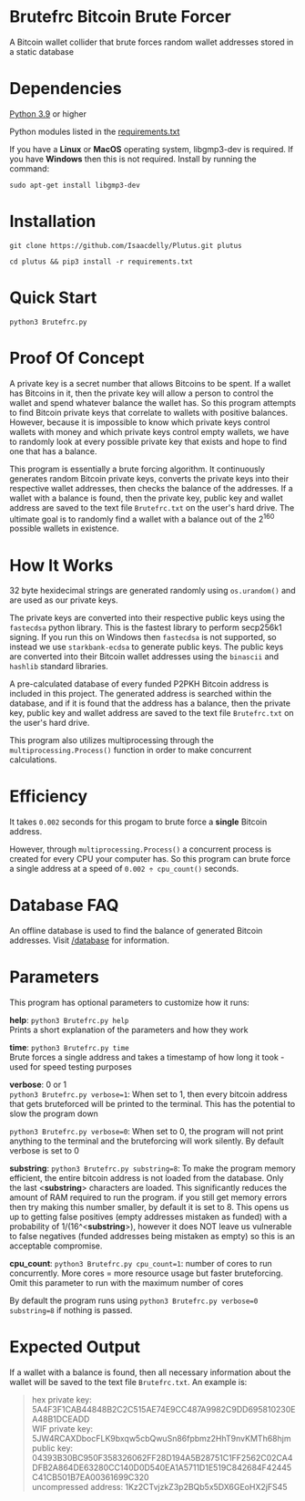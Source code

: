 # Brutefrc Bitcoin Brute Forcer

A Bitcoin wallet collider that brute forces random wallet addresses stored in a static database
# Dependencies

<a href="https://www.python.org/downloads/">Python 3.9</a> or higher

Python modules listed in the <a href="/requirements.txt">requirements.txt<a/>

If you have a __Linux__ or __MacOS__ operating system, libgmp3-dev is required. If you have __Windows__ then this is not required. Install by running the command:
```
sudo apt-get install libgmp3-dev
```

# Installation

```
git clone https://github.com/Isaacdelly/Plutus.git plutus
```
```
cd plutus && pip3 install -r requirements.txt
```

# Quick Start

```
python3 Brutefrc.py
```

# Proof Of Concept

A private key is a secret number that allows Bitcoins to be spent. If a wallet has Bitcoins in it, then the private key will allow a person to control the wallet and spend whatever balance the wallet has. So this program attempts to find Bitcoin private keys that correlate to wallets with positive balances. However, because it is impossible to know which private keys control wallets with money and which private keys control empty wallets, we have to randomly look at every possible private key that exists and hope to find one that has a balance.

This program is essentially a brute forcing algorithm. It continuously generates random Bitcoin private keys, converts the private keys into their respective wallet addresses, then checks the balance of the addresses. If a wallet with a balance is found, then the private key, public key and wallet address are saved to the text file `Brutefrc.txt` on the user's hard drive. The ultimate goal is to randomly find a wallet with a balance out of the 2<sup>160</sup> possible wallets in existence. 

# How It Works

32 byte hexidecimal strings are generated randomly using `os.urandom()` and are used as our private keys.

The private keys are converted into their respective public keys using the `fastecdsa` python library. This is the fastest library to perform secp256k1 signing. If you run this on Windows then `fastecdsa` is not supported, so instead we use `starkbank-ecdsa` to generate public keys. The public keys are converted into their Bitcoin wallet addresses using the `binascii` and `hashlib` standard libraries.

A pre-calculated database of every funded P2PKH Bitcoin address is included in this project. The generated address is searched within the database, and if it is found that the address has a balance, then the private key, public key and wallet address are saved to the text file `Brutefrc.txt` on the user's hard drive.

This program also utilizes multiprocessing through the `multiprocessing.Process()` function in order to make concurrent calculations.

# Efficiency

It takes `0.002` seconds for this progam to brute force a __single__ Bitcoin address. 

However, through `multiprocessing.Process()` a concurrent process is created for every CPU your computer has. So this program can brute force a single address at a speed of `0.002 ÷ cpu_count()` seconds.

# Database FAQ

An offline database is used to find the balance of generated Bitcoin addresses. Visit <a href="/database/">/database</a> for information.

# Parameters

This program has optional parameters to customize how it runs:

__help__: `python3 Brutefrc.py help` <br />
Prints a short explanation of the parameters and how they work

__time__: `python3 Brutefrc.py time` <br />
Brute forces a single address and takes a timestamp of how long it took - used for speed testing purposes

__verbose__: 0 or 1 <br />
`python3 Brutefrc.py verbose=1`: When set to 1, then every bitcoin address that gets bruteforced will be printed to the terminal. This has the potential to slow the program down

`python3 Brutefrc.py verbose=0`: When set to 0, the program will not print anything to the terminal and the bruteforcing will work silently. By default verbose is set to 0

__substring__: `python3 Brutefrc.py substring=8`:
To make the program memory efficient, the entire bitcoin address is not loaded from the database. Only the last <__substring__> characters are loaded. This significantly reduces the amount of RAM required to run the program. if you still get memory errors then try making this number smaller, by default it is set to 8. This opens us up to getting false positives (empty addresses mistaken as funded) with a probability of 1/(16^<__substring__>), however it does NOT leave us vulnerable to false negatives (funded addresses being mistaken as empty) so this is an acceptable compromise.

__cpu_count__: `python3 Brutefrc.py cpu_count=1`: number of cores to run concurrently. More cores = more resource usage but faster bruteforcing. Omit this parameter to run with the maximum number of cores

By default the program runs using `python3 Brutefrc.py verbose=0 substring=8` if nothing is passed.
  
# Expected Output

If a wallet with a balance is found, then all necessary information about the wallet will be saved to the text file `Brutefrc.txt`. An example is:

>hex private key: 5A4F3F1CAB44848B2C2C515AE74E9CC487A9982C9DD695810230EA48B1DCEADD<br/>
>WIF private key: 5JW4RCAXDbocFLK9bxqw5cbQwuSn86fpbmz2HhT9nvKMTh68hjm<br/>
>public key: 04393B30BC950F358326062FF28D194A5B28751C1FF2562C02CA4DFB2A864DE63280CC140D0D540EA1A5711D1E519C842684F42445C41CB501B7EA00361699C320<br/>
>uncompressed address: 1Kz2CTvjzkZ3p2BQb5x5DX6GEoHX2jFS45<br/>
